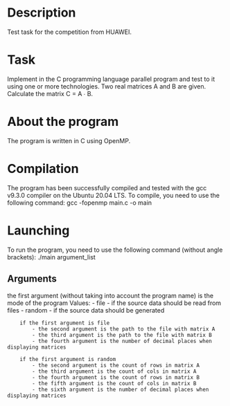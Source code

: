 # Description
Test task for the competition from HUAWEI.

# Task
Implement in the C programming language parallel program and test to it using one or more technologies.
Two real matrices A and B are given. Calculate the matrix C = A ∙ B.

# About the program
The program is written in C using OpenMP.

# Compilation
The program has been successfully compiled and tested with the gcc v9.3.0 compiler on the Ubuntu 20.04 LTS.
To compile, you need to use the following command:
gcc -fopenmp main.c -o main

# Launching
To run the program, you need to use the following command (without angle brackets):
./main argument_list

## Arguments
the first argument (without taking into account the program name) is the mode of the program Values:
            - file - if the source data should be read from files
            - random - if the source data should be generated
        
        if the first argument is file
            - the second argument is the path to the file with matrix A
            - the third argument is the path to the file with matrix B
            - the fourth argument is the number of decimal places when displaying matrices

        if the first argument is random
            - the second argument is the count of rows in matrix A
            - the third argument is the count of cols in matrix A
            - the fourth argument is the count of rows in matrix B
            - the fifth argument is the count of cols in matrix B
            - the sixth argument is the number of decimal places when displaying matrices